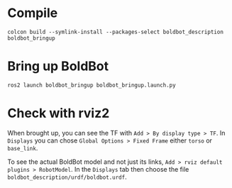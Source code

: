 # Compile

`colcon build --symlink-install --packages-select boldbot_description boldbot_bringup`


# Bring up BoldBot

`ros2 launch boldbot_bringup boldbot_bringup.launch.py`

# Check with rviz2

When brought up, you can see the TF with `Add > By display type > TF`. In `Displays` you can chose `Global Options > Fixed Frame` either `torso` or `base_link`. 

To see the actual BoldBot model and not just its links, `Add > rviz default plugins > RobotModel`. In the `Displays` tab then choose the file  `boldbot_description/urdf/boldbot.urdf`.
